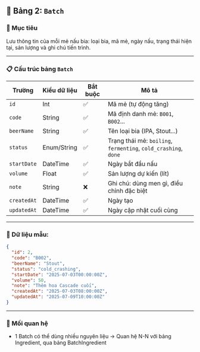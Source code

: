 ## 🍺 Bảng 2: `Batch`
###  🎯 Mục tiêu
Lưu thông tin của mỗi mẻ nấu bia: loại bia, mã mẻ, ngày nấu, trạng thái hiện tại, sản lượng và ghi chú tiến trình.
___
### 📋 Cấu trúc bảng `Batch`
| Trường      | Kiểu dữ liệu | Bắt buộc | Mô tả                                                           |
| ----------- | ------------ | -------- | --------------------------------------------------------------- |
| `id`        | Int          | ✅        | Mã mẻ (tự động tăng)                                            |
| `code`      | String       | ✅        | Mã định danh mẻ: `B001`, `B002`...                              |
| `beerName`  | String       | ✅        | Tên loại bia (IPA, Stout...)                                    |
| `status`    | Enum/String  | ✅        | Trạng thái mẻ: `boiling`, `fermenting`, `cold_crashing`, `done` |
| `startDate` | DateTime     | ✅        | Ngày bắt đầu nấu                                                |
| `volume`    | Float        | ✅        | Sản lượng dự kiến (lít)                                         |
| `note`      | String       | ❌        | Ghi chú: dùng men gì, điều chỉnh đặc biệt                       |
| `createdAt` | DateTime     | ✅        | Ngày tạo                                                        |
| `updatedAt` | DateTime     | ✅        | Ngày cập nhật cuối cùng                                         |
___

### 🧪 Dữ liệu mẫu:
```json
{
  "id": 2,
  "code": "B002",
  "beerName": "Stout",
  "status": "cold_crashing",
  "startDate": "2025-07-03T00:00:00Z",
  "volume": 50,
  "note": "Thêm hoa Cascade cuối",
  "createdAt": "2025-07-03T08:00:00Z",
  "updatedAt": "2025-07-09T10:00:00Z"
}

```
___

### 🔁 Mối quan hệ
- 1 Batch có thể dùng nhiều nguyên liệu → Quan hệ N-N với bảng Ingredient, qua bảng BatchIngredient
